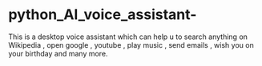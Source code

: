# python_AI_voice_assistant-
This is a desktop voice assistant which can help u to search anything on Wikipedia , open google , youtube , play music , send emails , wish you on your birthday and many more.
